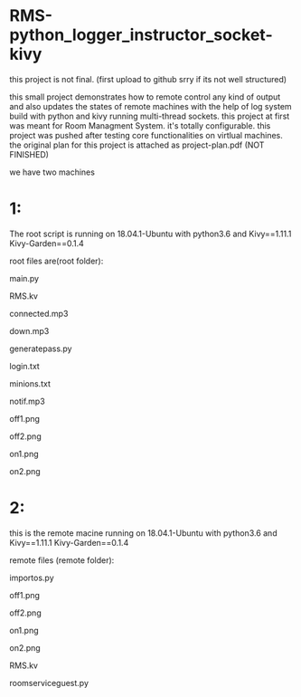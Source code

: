 # RMS-python_logger_instructor_socket-kivy
this project is not final. (first upload to github srry if its not well structured)

this small project demonstrates how to remote control any kind of output and also updates the states of remote machines with the help of log system build with python and kivy 
running multi-thread sockets. this project at first was meant for Room Managment System. it's totally configurable. 
this project was pushed after testing core functionalities on virtlual machines. 
the original plan for this project is attached as project-plan.pdf (NOT FINISHED)

we have two machines 
# 1: 
The root script is running on 18.04.1-Ubuntu with python3.6 and Kivy==1.11.1 Kivy-Garden==0.1.4

root files are(root folder):

main.py

RMS.kv

connected.mp3

down.mp3

generatepass.py

login.txt

minions.txt

notif.mp3

off1.png

off2.png

on1.png

on2.png

# 2: 

this is the remote macine running on 18.04.1-Ubuntu with python3.6 and Kivy==1.11.1 Kivy-Garden==0.1.4

remote files (remote folder):

importos.py

off1.png

off2.png

on1.png

on2.png

RMS.kv

roomserviceguest.py















